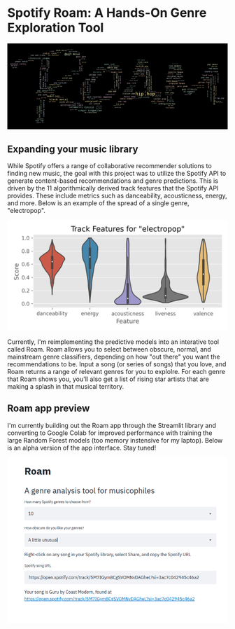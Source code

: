 # Spotify Roam: A Hands-On Genre Exploration Tool
![Genre word map](./img/roam_4_cloud.png)

## Expanding your music library
While Spotify offers a range of collaborative recommender solutions to finding new music, the goal with this project was to utilize the Spotify API to generate content-based recommendations and genre predictions. This is driven by the 11 algorithmically derived track features that the Spotify API provides. These include metrics such as danceability, acousticness, energy, and more. Below is an example of the spread of a single genre, "electropop".

![Violin](./img/electropop_violin.png)

Currently, I'm reimplementing the predictive models into an interative tool called Roam. Roam allows you to select between obscure, normal, and mainstream genre classifiers, depending on how "out there" you want the recommendations to be. Input a song (or series of songs) that you love, and Roam returns a range of relevant genres for you to explolre. For each genre that Roam shows you, you'll also get a list of rising star artists that are making a splash in that musical territory.

## Roam app preview
I'm currently building out the Roam app through the Streamlit library and converting to Google Colab for improved performance with training the large Random Forest models (too memory instensive for my laptop). Below is an alpha version of the app interface. Stay tuned!

![App](./img/roam_screenshot.png)
